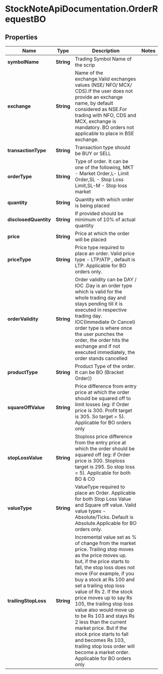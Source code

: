 # StockNoteApiDocumentation.OrderRequestBO

## Properties
Name | Type | Description | Notes
------------ | ------------- | ------------- | -------------
**symbolName** | **String** | Trading Symbol Name of the scrip | 
**exchange** | **String** |  Name of the exchange.Valid exchanges values (NSE/ NFO/ MCX/ CDS).If the user does not provide an exchange name, by default considered as NSE.For trading with NFO, CDS and MCX, exchange is mandatory. BO orders not applicable to place in BSE exchange.  | 
**transactionType** | **String** | Transaction type should be BUY or SELL | 
**orderType** | **String** | Type of order. It can be one of the following, MKT - Market Order,L- Limit Order,SL - Stop Loss Limit,SL-M - Stop loss market | 
**quantity** | **String** | Quantity with which order is being placed | 
**disclosedQuantity** | **String** | If provided should be minimum of 10% of actual quantity | 
**price** | **String** | Price at which the order will be placed | 
**priceType** | **String** | Price type required to place an order. Valid price type - LTP/ATP , default is LTP. Applicable for BO orders only. | 
**orderValidity** | **String** | Order validity can be DAY / IOC .Day is an order type which is valid for the whole trading day and stays pending till it is executed in respective trading day. IOC(Immediate Or Cancel) order type is where once the user punches the order, the order hits the exchange and if not executed immediately, the order stands cancelled | 
**productType** | **String** | Product Type of the order. It can be BO (Bracket Order)) | 
**squareOffValue** | **String** | Price difference from entry price at which the order should be squared off to limit losses (eg: if Order price is 300. Profit target is 305. So target = 5). Applicable for BO orders only | 
**stopLossValue** | **String** | Stoploss price difference from the entry price at which the order should be squared off (eg: if Order price is 300. Stoploss target is 295. So stop loss = 5). Applicable for both BO & CO | 
**valueType** | **String** | ValueType required to place an Order. Applicable for both Stop Loss Value and Square off value. Valid value types - Absolute/Ticks. Default is Absolute.Applicable for BO orders only. | 
**trailingStopLoss** | **String** | Incremental value set as % of change from the market price. Trailing stop moves as the price moves up. but, if the price starts to fall, the stop loss does not move (For example, if you buy a stock at Rs 100 and set a trailing stop loss value of Rs 2. If the stock price moves up to say Rs 105, the trailing stop loss value also would move up to be Rs 103 and stays Rs 2 less than the current market price. But if the stock price starts to fall and becomes Rs 103, trailing stop loss order will become a market order. Applicable for BO orders only | 


